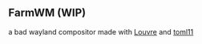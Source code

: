 ## FarmWM (WIP)

a bad wayland compositor made with [Louvre](https://github.com/CuarzoSoftware/Louvre) and [toml11](https://github.com/ToruNiina/toml11)
